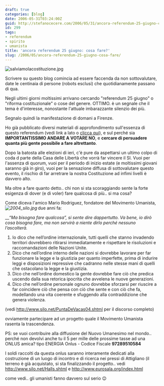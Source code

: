 ```yaml
---
draft: true
categories: [blog]
date: 2006-05-31T03:24:00Z
guid: http://stefanocecere.com/2006/05/31/ancora-referendum-25-giugno-cosa-fare/
id: 299
tags:
- referendum
- spirito
- umanista
title: 'ancora referendum 25 giugno: cosa fare?'
slug: /2006/05/ancora-referendum-25-giugno-cosa-fare/
---
```


<img id="image297" alt="salviamolacostituzione.jpg" src="http://stefanocecere.com/wp-content/uploads/sites/3/2006/05/salviamolacostituzione.jpg" />

Scrivere su questo blog comincia ad essere faccenda da non sottovalutare, date le centinaia di persone (robots esclusi) che quotidianamente passano di qua.

Negli ultimi giorni moltissimi arrivano cercando "referendum 25 giugno" o "riforma costituzionale" o cose del genere. OTTIMO. è un segnale che il tema è d'interesse, nonostante l'attuale imbarazzante silenzio dei più.

Segnalo quindi la manifestazione di domani a Firenze.

Ho già pubblicato diversi materiali di approfondimento sull'essenza di questo referendum (vedi link a lato o [clicca qui](http://stefanocecere.com/2006/05/27/referendum-25-giugno-google-ruby-on-rails-e-le-multe-da-pagare/)), e sul perché sia **IMPORTANTISSIMO ANDARE A VOTARE NO**, e **cercare di persuadere quanta più gente possibile a fare altrettanto**.

Dopo la batosta alle elezioni di ieri, c'è pure da aspettarsi un ultimo colpo di coda d parte della Casa delle Libertà che vorrà far vincere il SI. Vuoi per l'assenza di quorum, vuoi per il periodo di inizio estate (e moltissimi giovani saranno già in giro), vuoi per la sensazione diffusa di sottovalutare questo evento, il rischio di far arretrare la nostra Costituzione ad infimi livelli è davvero alto.

Ma oltre a fare quanto detto.. chi non si sta scoraggiando sente la forte esigenza di dover (e di voler) fare qualcosa di più.. si ma cosa?

Come diceva l'amico Mario Rodriguez, fondatore del Movimento Umanista, due anni fa: _<img align="left" title="2004_silo.jpg" id="image298" alt="2004_silo.jpg" src="http://stefanocecere.com/wp-content/uploads/sites/3/2006/05/2004_silo.jpg" />_

 ___“Ma bisogna fare qualcosa”, si sente dire dappertutto. Va bene, io dirò cosa bisogna fare, ma non servirà a niente dirlo perché nessuno l’ascolterà._

  1. Io dico che nell’ordine internazionale, tutti quelli che stanno invadendo territori dovrebbero ritirarsi immediatamente e rispettare le risoluzioni e raccomandazioni delle Nazioni Unite.
  2. Dico che nell’ordine interno delle nazioni si dovrebbe lavorare per far funzionare la legge e la giustizia per quanto imperfette, prima di indurire leggi e disposizioni repressive che cadranno nelle stesse mani di quelli che ostacolano la legge e la giustizia.
  3. Dico che nell’ordine domestico la gente dovrebbe fare ciò che predica uscendo dalla sua retorica ipocrita che avvelena le nuove generazioni.
  4. Dico che nell’ordine personale ognuno dovrebbe sforzarsi per riuscire a far coincidere ciò che pensa con ciò che sente e con ciò che fa, modellando una vita coerente e sfuggendo alla contraddizione che genera violenza.

(vedi <http://www.silo.net/PuntaDeVacas04.shtml> per il discorso completo)

ovviamente partecipare ad un progetto quale il Movimento Umanista rasenta la trascendenza.

PS: se vuoi contribuire alla diffusione del Nuovo Umanesimo nel mondo.. perché non devolvi anche tu il 5 per mille delle prossime tasse ad una ONLUS amica? tipo ENERGIA Onlus - Codice Fiscale **97289510584**

I soldi raccolti da questa onlus saranno interamente dedicati alla costruzione di un luogo di incontro e di ricerca nei pressi di Attigliano (il terreno è già acquistato, si sta finalizzando il progetto.. vedi <http://www.silo.net/Halls.shtml> e <http://www.eurosala.org/index.html>

come vedi.. gli umanisti fanno davvero sul serio 😉